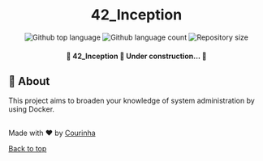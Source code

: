 <!-- <div align="center" id="top"> 
  <img src="./.github/app.gif" alt="42_Inception" />

  &#xa0;
</div> -->

<h1 align="center">42_Inception</h1>

<p align="center">
  <img alt="Github top language" src="https://img.shields.io/github/languages/top/Courinha768/42_inception?color=56BEB8">

  <img alt="Github language count" src="https://img.shields.io/github/languages/count/Courinha768/42_inception?color=56BEB8">

  <img alt="Repository size" src="https://img.shields.io/github/repo-size/Courinha768/42_inception?color=56BEB8">

</p>

<!-- Status -->

<h4 align="center"> 
	🚧  42_Inception 🚀 Under construction...  🚧
</h4> 

## :dart: About ##

This project aims to broaden your knowledge of system administration by using Docker.

##

Made with :heart: by <a href="https://github.com/{{Courinha768}}" target="_blank">Courinha</a>

<a href="#top">Back to top</a>
